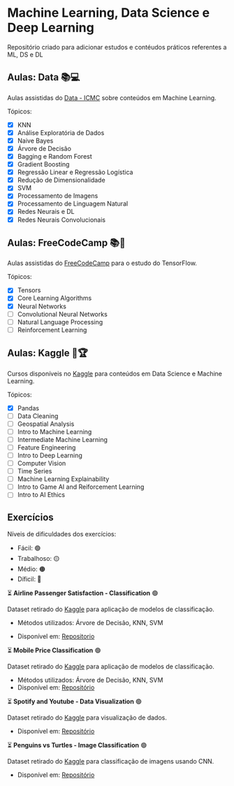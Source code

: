 # Machine Learning, Data Science e Deep Learning

Repositório criado para adicionar estudos e contéudos práticos referentes a ML, DS e DL

## Aulas: Data :books::computer:

Aulas assistidas do [Data - ICMC](https://www.youtube.com/@DataICMC) sobre conteúdos em Machine Learning.

Tópicos:

- [X] KNN
- [X] Análise Exploratória de Dados
- [X] Naive Bayes
- [X] Árvore de Decisão
- [X] Bagging e Random Forest
- [X] Gradient Boosting
- [X] Regressão Linear e Regressão Logística
- [X] Redução de Dimensionalidade
- [X] SVM
- [X] Processamento de Imagens
- [X] Processamento de Linguagem Natural
- [X] Redes Neurais e DL
- [X] Redes Neurais Convolucionais

## Aulas: FreeCodeCamp :books::robot:

Aulas assistidas do [FreeCodeCamp](https://www.freecodecamp.org/learn/machine-learning-with-python/) para o estudo do TensorFlow.

Tópicos:

- [X] Tensors
- [X] Core Learning Algorithms
- [X] Neural Networks
- [ ] Convolutional Neural Networks
- [ ] Natural Language Processing
- [ ] Reinforcement Learning

## Aulas: Kaggle 🤖🏆

Cursos disponíveis no [Kaggle](https://www.kaggle.com/learn) para conteúdos em Data Science e Machine Learning.

Tópicos:

- [X] Pandas
- [ ] Data Cleaning
- [ ] Geospatial Analysis
- [ ] Intro to Machine Learning
- [ ] Intermediate Machine Learning
- [ ] Feature Engineering
- [ ] Intro to Deep Learning
- [ ] Computer Vision
- [ ] Time Series
- [ ] Machine Learning Explainability
- [ ] Intro to Game AI and Reiforcement Learning
- [ ] Intro to AI Ethics

## Exercícios

Níveis de dificuldades dos exercícios:

* Fácil: 🟢
* Trabalhoso: 🟡
* Médio: 🟠
* Díficil: 🔴

⏳ **Airline Passenger Satisfaction - Classification** 🟢

Dataset retirado do [Kaggle](https://www.kaggle.com/datasets/teejmahal20/airline-passenger-satisfaction) para aplicação de modelos de classificação.
* Métodos utilizados:
Árvore de Decisão, KNN, SVM

* Disponível em: [Repositorio](https://github.com/LuizGustavoVTacin/Data/tree/main/Exercicios%20-%20Treino/Classification/AirlinePassengerSatisfaction)

⏳ **Mobile Price Classification** 🟢

Dataset retirado do [Kaggle](https://www.kaggle.com/datasets/iabhishekofficial/mobile-price-classification) para aplicação de modelos de classificação.
* Métodos utilizados:
Árvore de Decisão, KNN, SVM
* Disponível em: [Repositório](https://github.com/LuizGustavoVTacin/Data/tree/main/Exercicios%20-%20Treino/Classification/MobilePriceClassification)

⏳ **Spotify and Youtube - Data Visualization** 🟢

Dataset retirado do [Kaggle](https://www.kaggle.com/datasets/salvatorerastelli/spotify-and-youtube) para visualização de dados.
* Disponível em: [Repositório](https://github.com/LuizGustavoVTacin/Data/tree/main/Exercicios%20-%20Treino/Data%20Visualization/SpotifyYoutube)

⏳ **Penguins vs Turtles - Image Classification** 🟢

Dataset retirado do [Kaggle](https://www.kaggle.com/datasets/abbymorgan/penguins-vs-turtles) para classificação de imagens usando CNN.
* Disponível em: [Repositório]()
